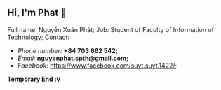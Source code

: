 ## Hi, I'm Phat 👋


Full name: Nguyễn Xuân Phát;
Job: Student of Faculty of Information of Technology; 
Contact:
- _Phone number:_ **+84 703 662 542;**
- _Email:_ **nguyenphat.spth@gmail.com;**
- _Facebook:_ https://www.facebook.com/suyt.suyt.1422/;

**Temporary End :v**
